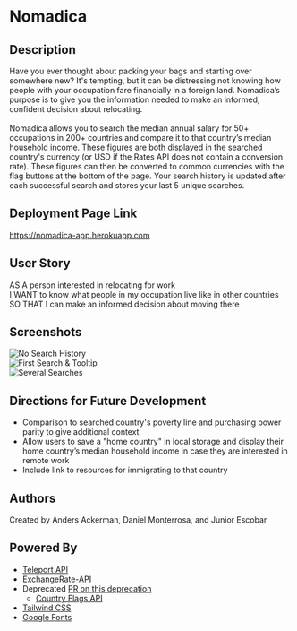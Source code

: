 # Nomadica

## Description
Have you ever thought about packing your bags and starting over somewhere new? It's tempting, but it can be distressing not knowing how people with your occupation fare financially in a foreign land. Nomadica’s purpose is to give you the information needed to make an informed, confident decision about relocating.</br></br>
Nomadica allows you to search the median annual salary for 50+ occupations in 200+ countries and compare it to that country’s median household income. These figures are both displayed in the searched country's currency (or USD if the Rates API does not contain a conversion rate). These figures can then be converted to common currencies with the flag buttons at the bottom of the page. Your search history is updated after each successful search and stores your last 5 unique searches.

## Deployment Page Link

https://nomadica-app.herokuapp.com

## User Story
AS A person interested in relocating for work</br>
I WANT to know what people in my occupation live like in other countries</br>
SO THAT I can make an informed decision about moving there

## Screenshots
![No Search History](https://user-images.githubusercontent.com/65088117/88120282-92fced80-cb90-11ea-8d25-8fd0c9a47443.png)</br>
![First Search & Tooltip](https://user-images.githubusercontent.com/65088117/88120468-f38c2a80-cb90-11ea-9135-fd077c819d09.png)</br>
![Several Searches](https://user-images.githubusercontent.com/65088117/88120712-95ac1280-cb91-11ea-8ad4-ea801a8c0ce6.png)

## Directions for Future Development
* Comparison to searched country's poverty line and purchasing power parity to give additional context
* Allow users to save a "home country" in local storage and display their home country’s median household income in case they are interested in remote work
* Include link to resources for immigrating to that country

## Authors
Created by Anders Ackerman, Daniel Monterrosa, and Junior Escobar

## Powered By
* [Teleport API](https://developers.teleport.org/api/)
* [ExchangeRate-API](https://www.exchangerate-api.com/)
* Deprecated <a href="https://github.com/Dj-Viking/Nomadica/pull/55" rel="noopener noreferrer">PR on this deprecation</a>
  - [Country Flags API](https://www.countryflags.io/) 
* [Tailwind CSS](https://tailwindcss.com/)
* [Google Fonts](https://fonts.google.com/)
